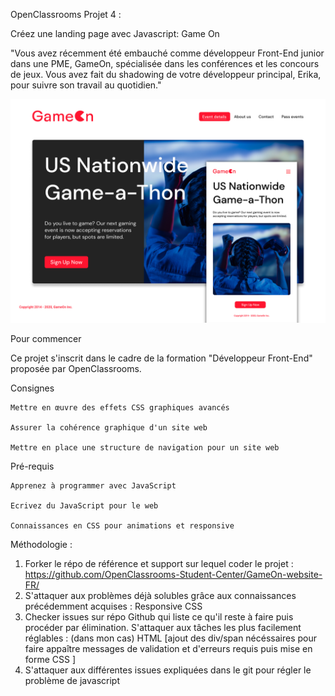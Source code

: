 OpenClassrooms Projet 4 :

Créez une landing page avec Javascript: Game On

"Vous avez récemment été embauché comme développeur Front-End junior dans une PME, GameOn, spécialisée dans les conférences et les concours de jeux. Vous avez fait du shadowing de votre développeur principal, Erika, pour suivre son travail au quotidien."

<a target="_blank" rel="noopener noreferrer" href="https://raw.githubusercontent.com/Gozabouro/GameOn-website-FR/master/img/gameon.jpg">
<img src="https://raw.githubusercontent.com/Gozabouro/GameOn-website-FR/master/starterOnly/img/Gameon.jpg">
</a>


Pour commencer

Ce projet s'inscrit dans le cadre de la formation "Développeur Front-End" proposée par OpenClassrooms.

Consignes

    Mettre en œuvre des effets CSS graphiques avancés

    Assurer la cohérence graphique d'un site web

    Mettre en place une structure de navigation pour un site web

Pré-requis

    Apprenez à programmer avec JavaScript

    Ecrivez du JavaScript pour le web

    Connaissances en CSS pour animations et responsive


Méthodologie :

1. Forker le répo de référence et support sur lequel coder le projet : https://github.com/OpenClassrooms-Student-Center/GameOn-website-FR/
2. S'attaquer aux problèmes déjà solubles grâce aux connaissances précédemment acquises : Responsive CSS
3. Checker issues sur répo Github qui liste ce qu'il reste à faire puis procéder par élimination. S'attaquer aux tâches les plus facilement réglables : (dans mon cas) HTML [ajout des div/span nécéssaires pour faire appaître messages de validation et d'erreurs requis puis mise en forme CSS ]
4. S'attaquer aux différentes issues expliquées dans le git pour régler le problème de javascript
